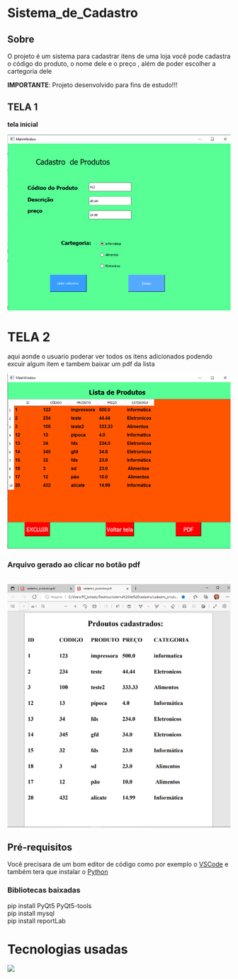 # Sistema_de_Cadastro
## Sobre
O projeto é um sistema para cadastrar itens de uma loja você pode cadastra o código do produto, o nome dele e o preço , além de 
poder escolher a cartegoria dele<br>

**IMPORTANTE**: Projeto desenvolvido para fins de estudo!!!

## TELA 1
**tela inicial** 
<div>
<img src="https://github.com/Murilo-Nep0muceno/imgs/blob/master/cadastro_produto/tela1.png" widht="700px"/> 
</div>

# TELA 2
aqui aonde o usuario poderar ver todos os itens adicionados podendo excuir algum item e tambem baixar um pdf da lista
<div>
<img src="https://github.com/Murilo-Nep0muceno/imgs/blob/master/cadastro_produto/tela2.png" widht="700px"/> 
</div>

### **Arquivo gerado ao clicar no botão pdf**
<br>

<div>
<img src="https://github.com/Murilo-Nep0muceno/imgs/blob/master/cadastro_produto/pdf.png" widht="600px"/> 
</div>

## Pré-requisitos
Você precisara de um bom editor de código como por exemplo o <a href="https://code.visualstudio.com/download">VSCode</a> e também tera que instalar o <a href="https://www.python.org/">Python </a> <br>

### Bibliotecas baixadas <br>
  pip install PyQt5 PyQt5-tools <br>
  pip install mysql<br>
  pip install reportLab
  
  
  # Tecnologias usadas
  
   <img src="https://img.shields.io/badge/Python-14354C?style=for-the-badge&logo=python&logoColor=white" />
